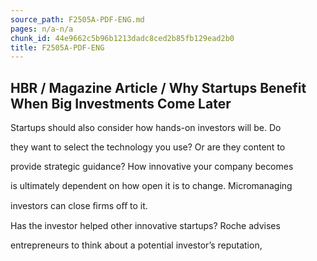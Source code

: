 ```yaml
---
source_path: F2505A-PDF-ENG.md
pages: n/a-n/a
chunk_id: 44e9662c5b96b1213dadc8ced2b85fb129ead2b0
title: F2505A-PDF-ENG
---
```

## HBR / Magazine Article / Why Startups Benefit When Big Investments Come Later

Startups should also consider how hands-on investors will be. Do

they want to select the technology you use? Or are they content to

provide strategic guidance? How innovative your company becomes

is ultimately dependent on how open it is to change. Micromanaging

investors can close ﬁrms oﬀ to it.

Has the investor helped other innovative startups? Roche advises

entrepreneurs to think about a potential investor’s reputation,
